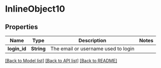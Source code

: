 # InlineObject10

## Properties

Name | Type | Description | Notes
------------ | ------------- | ------------- | -------------
**login_id** | **String** | The email or username used to login | 

[[Back to Model list]](../README.md#documentation-for-models) [[Back to API list]](../README.md#documentation-for-api-endpoints) [[Back to README]](../README.md)


